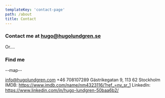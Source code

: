 ```yaml
---
templateKey: 'contact-page'
path: /about
title: Contact
---
```

### Contact me at hugo@hugolundgren.se
Or....

### Find me
--map--

info@hugolundgren.com
+46 708107289
Gästrikegatan 9, 113 62 Stockholm
IMDB: https://www.imdb.com/name/nm4323116/?ref_=nv_sr_1 LinkedIn: https://www.linkedin.com/in/hugo-lundgren-50baa6b2/
